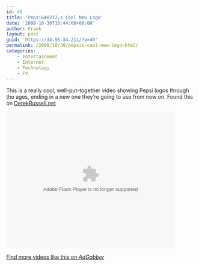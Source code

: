 ```yaml
---
id: 49
title: 'Pepsi&#8217;s Cool New Logo'
date: '2008-10-30T16:44:00+00:00'
author: Frank
layout: post
guid: 'https://34.95.34.211/?p=49'
permalink: /2008/10/30/pepsis-cool-new-logo-html/
categories:
    - Entertainment
    - Internet
    - Technology
    - TV
---
```


This is a really cool, well-put-together video showing Pepsi logos through the ages, ending in a new one they’re going to use from now on. Found this on [DerekRussell.net](http://www.DerekRussell.net)

<embed allowfullscreen="true" allowscriptaccess="always" flashvars="config_url=http%3A%2F%2Fwww.adgabber.com%2Fvideo%2Fvideo%2FshowPlayerConfig%3Fid%3D546804%253AVideo%253A127547%26x%3DNnXFXTKSz1vBc0FJ5JfEaO3dY5EAiHIz&video_smoothing=on&autoplay=off" height="364" pluginspage="http://www.macromedia.com/go/getflashplayer" scale="noscale" src="http://static.ning.com/adgabber/widgets/video/flvplayer/flvplayer.swf?v=3.7.6%3A10555" type="application/x-shockwave-flash" width="448" wmode="transparent"></embed>  

[Find more videos like this on *AdGabber*](http://www.adgabber.com/video/video)